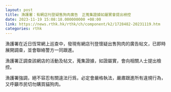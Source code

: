 ```yaml
---
layout: post
title: 漁護署：有網店刊登疑售狗肉廣告　正蒐集證據如屬實會提出檢控
date: 2023-11-19 15:08:18.000000000 +08:00
link: https://news.rthk.hk/rthk/ch/component/k2/1728482-20231119.htm
categories: rthk
---
```


漁護署在近日恆常網上巡查中，發現有網店刊登懷疑出售狗肉的廣告帖文，已即時展開調查，並會聯絡警方一同跟進。

漁護署正調查該網店的活動及帖文，蒐集證據，如證屬實，會向相關人士提出檢控。

漁護署強調，絕不容忍有關違法行爲，必定會嚴格執法，嚴肅跟進所有違規行為，又呼籲市民切勿購買貓狗肉。
